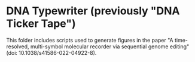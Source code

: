 # DNA Typewriter (previously "DNA Ticker Tape")
This folder includes scripts used to generate figures in the paper "A time-resolved, multi-symbol molecular recorder via sequential genome editing" (doi: 10.1038/s41586-022-04922-8).

